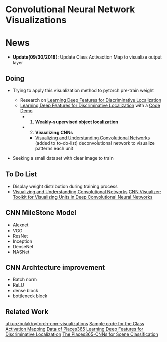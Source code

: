 # Convolutional Neural Network Visualizations

# News
- **Update(09/30/2018)**: Update Class Activaction Map to visualize output layer


## Doing
- Trying to apply this visualization method to pytorch pre-train weight 
    + Research on [Learning Deep Features for Discriminative Localization](https://arxiv.org/pdf/1512.04150.pdf) 
    - [Learning Deep Features for Discriminative Localization](https://arxiv.org/pdf/1512.04150.pdf) with a [Code Demo](https://github.com/metalbubble/CAM)
        + 1. **Weakly-supervised object localization**
        + 2. **Visualizing CNNs**
            +  [Visualizing and Understanding Convolutional Networks](https://cs.nyu.edu/~fergus/papers/zeilerECCV2014.pdf)  (added to to-do-list) deconvolutional network to visualize patterns each unit


- Seeking a small dataset with clear image to train

## To Do List
- Display weight distribution during training process
- [Visualizing and Understanding Convolutional Networks](https://cs.nyu.edu/~fergus/papers/zeilerECCV2014.pdf) 
[CNN Visualizer: Toolkit for Visualizing Units in Deep Convolutional Neural Networks](https://github.com/metalbubble/cnnvisualizer)

## CNN MileStone Model
- Alexnet
- VGG
- ResNet
- Inception
- DenseNet
- NASNet


## CNN Archtecture improvement  
- Batch norm
- ReLU
- dense block
- bottleneck block


## Related Work
[utkuozbulak/pytorch-cnn-visualizations](https://github.com/utkuozbulak/pytorch-cnn-visualizations)
[Sample code for the Class Activation Mapping](https://github.com/metalbubble/CAM)
[Data of Places365](http://places2.csail.mit.edu/download.html)
[Learning Deep Features for Discriminative Localization](http://cnnlocalization.csail.mit.edu/)
[The Places365-CNNs for Scene Classification](https://github.com/CSAILVision/places365)



